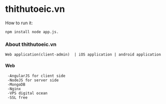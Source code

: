 # thithutoeic.vn
How to run it:

``npm install
  node app.js.``
### About thithutoeic.vn
``Web application(client-admin)  | iOS application | android application``
#### Web
     -AngularJS for client side
     -NodeJS for server side
     -MongoDB
     -Nginx
     -VPS digital ocean
     -SSL free
     
